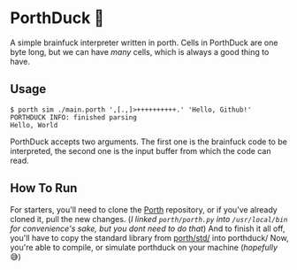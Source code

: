 # PorthDuck 🦆
A simple brainfuck interpreter written in porth.
Cells in PorthDuck are one byte long, but we can have *many* cells, which is always a good thing to have.
## Usage
```console
$ porth sim ./main.porth ',[.,]>++++++++++.' 'Hello, Github!'
PORTHDUCK INFO: finished parsing
Hello, World
```
PorthDuck accepts two arguments.
The first one is the brainfuck code to be interpreted, the second one is the input buffer from which the code can read.
## How To Run
For starters, you'll need to clone the [Porth](https://github.com/tsoding/porth) repository, or if you've already cloned it, pull the new changes.
(*I linked `porth/porth.py` into `/usr/local/bin` for convenience's sake, but you dont need to do that*)
And to finish it all off, you'll have to copy the standard library from [porth/std/](https://github.com/tsoding/porth/blob/master/std/) into porthduck/
Now, you're able to compile, or simulate porthduck on your machine (*hopefully* 😅)